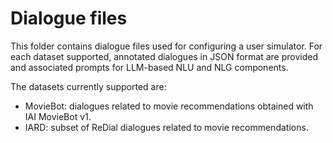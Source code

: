 # Dialogue files

This folder contains dialogue files used for configuring a user simulator. For each dataset supported, annotated dialogues in JSON format are provided and associated prompts for LLM-based NLU and NLG components.

The datasets currently supported are:

  * MovieBot: dialogues related to movie recommendations obtained with IAI MovieBot v1.
  * IARD: subset of ReDial dialogues related to movie recommendations.
